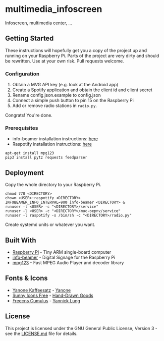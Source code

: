 # multimedia_infoscreen

Infoscreen, multimedia center, ...

## Getting Started

These instructions will hopefully get you a copy of the project up and running on your Raspberry Pi. Parts of the project are very dirty and should be rewritten. Use at your own risk. Pull requests welcome.

### Configuration

1. Obtain a MVG API key (e.g. look at the Android app)
2. Create a Spotify application and obtain the client id and client secret
3. Rename config.json.example to config.json
4. Connect a simple push button to pin 15 on the Raspberry Pi
5. Add or remove radio stations in `radio.py`.

Congrats! You're done.

### Prerequisites

* info-beamer installation instructions: [here](https://info-beamer.com/pi)
* Raspotify installation instructions: [here](https://github.com/dtcooper/raspotify)

```
apt-get install mpg123
pip3 install pytz requests feedparser
```

## Deployment

Copy the whole directory to your Raspberry Pi.

```
chmod 770 <DIRECTORY>
chown <USER>:raspotify <DIRECTORY>
INFOBEAMER_INFO_INTERVAL=900 info-beamer <DIRECTORY> &
runuser -l <USER> -c "<DIRECTORY>/service"
runuser -l <USER> -c "<DIRECTORY>/muc-oepnv/service"
runuser -l raspotify -s /bin/sh -c "<DIRECTORY>/radio.py"
```

Create systemd units or whatever you want.

## Built With

* [Raspberry Pi](https://www.raspberrypi.org/) - Tiny ARM single-board computer
* [info-beamer](https://info-beamer.com/) - Digital Signage for the Raspberry Pi
* [mpg123](https://www.mpg123.de/) - Fast MPEG Audio Player and decoder library

## Fonts & Icons

* [Yanone Kaffeesatz](https://yanone.de/fonts/kaffeesatz/) - [Yanone](https://yanone.de/)
* [Sunny Icons Free](http://handdrawngoods.com/store/sunny-icons-free-12-free-weather-icons/) - [Hand-Drawn Goods](http://handdrawngoods.com/)
* [Freecns Cumulus](https://www.iconfinder.com/iconsets/freecns-cumulus) - [Yannick Lung](http://yannicklung.com/)

## License

This project is licensed under the GNU General Public License, Version 3 - see the [LICENSE.md](LICENSE.md) file for details.
